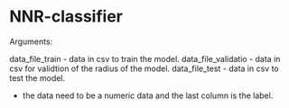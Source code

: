 # NNR-classifier
Arguments:

data_file_train - data in csv to train the model.
data_file_validatio - data in csv for validtion of the radius of the model.
data_file_test - data in csv to test the model.

* the data need to be a numeric data and the last column is the label.
